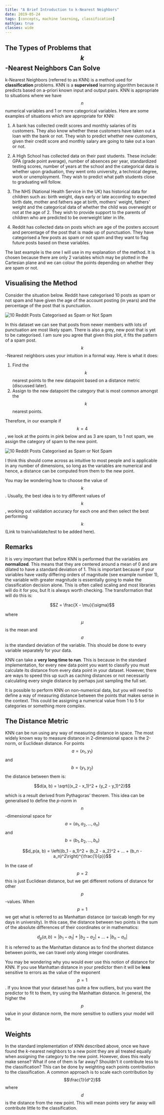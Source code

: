 ```yaml
---
title: "A Brief Introduction to k-Nearest Neighbors"
date: 2019-05-24
tags: [concepts, machine learning, classification]
mathjax: true
classes: wide
---
```


## The Types of Problems that $$k$$-Nearest Neighbors Can Solve

k-Nearest Neighbors (referred to as KNN) is a method used for **classification** problems. KNN is a **supervised** learning algorithm because it predicts based on a-priori known input and output pairs. KNN is appropriate to situations where we have $$n$$ numerical variables and 1 or more categorical variables. Here are some examples of situations which are appropriate for KNN:

1. A bank has collected credit scores and monthly salaries of its customers. They also know whether these customers have taken out a loan with the bank or not. They wish to predict whether new customers, given their credit score and monthly salary are going to take out a loan or not.

2. A High School has collected data on their past students. These include: GPA (grade point average), number of absences per year, standardized testing scores, number of years at the school and the categorical data is whether upon graduation, they went onto university, a technical degree, work or unemployment. They wish to predict what path students close to graduating will follow.

3. The NHS (National Health Service in the UK) has historical data for children such as: birth weight, days early or late according to expected birth date, mother and fathers age at birth, mothers' weight, fathers' weight and the categorical data of whether the child was overweight or not at the age of 2. They wish to provide support to the parents of children who are predicted to be overweight later in life.

4. Reddit has collected data on posts which are age of the posters account and percentage of the post that is made up of punctuation. They have categorised a few posts as spam or not spam and they want to flag future posts based on these variables.

The last example is the one I will use in my explanation of the method. It is chosen because there are only 2 variables which may be plotted in the Cartesian plane and we can colour the points depending on whether they are spam or not.

## Visualising the Method

Consider the situation below. Reddit have categorised 10 posts as spam or not spam and have given the age of the account posting (in years) and the percentage of the post that is punctuation.

<img src="{{ site.url }}{{ site.baseurl }}/images/knn/spam1.png" alt="10 Reddit Posts Categorised as Spam or Not Spam">

In this dataset we can see that posts from newer members with lots of punctuation are most likely spam. There is also a grey, new post that is yet to be categorised. I am sure you agree that given this plot, it fits the pattern of a spam post. $$k$$-Nearest neighbors uses your intuition in a formal way. Here is what it does:

1. Find the $$k$$ nearest points to the new datapoint based on a distance metric (discussed later).
2. Assign to the new datapoint the category that is most common amongst the $$k$$ nearest points.

Therefore, in our example if $$k = 4$$, we look at the points in pink below and as 3 are spam, to 1 not spam, we assign the category of spam to the new point.

<img src="{{ site.url }}{{ site.baseurl }}/images/knn/spam2.png" alt="10 Reddit Posts Categorised as Spam or Not Spam">

I think this should come across as intuitive to most people and is applicable in any number of dimensions, so long as the variables are numerical and hence, a distance can be computed from them to the new point.

You may be wondering how to choose the value of $$k$$. Usually, the best idea is to try different values of $$k$$, working out validation accuracy for each one and then select the best performing $$k$$ (Link to train/validate/test to be added here).

## Remarks

It is very important that before KNN is performed that the variables are **normalized**. This means that they are centered around a mean of 0 and are dilated to have a standard deviation of 1. This is important because if your variables have vastly differing orders of magnitude (see example number 1), the variable with greater magnitude is essentially going to make the classification decision alone. This is often called scaling and most libraries will do it for you, but It is always worth checking. The transformation that will do this is:

$$Z = \frac{X - \mu}{\sigma}$$

where $$\mu$$ is the mean and $$\sigma$$ is the standard deviation of the variable. This should be done to every variable separately for your data.

KNN can take a **very long time to run**. This is because in the standard implementation, for every new data point you want to classify you must calculate its distance from every data point in your dataset. However, there are ways to speed this up such as caching distances or not necessarily calculating every single distance by perhaps just sampling the full set.

It is possible to perform KNN on non-numerical data, but you will need to define a way of measuring distance between the points that makes sense in the context. This could be assigning a numerical value from 1 to 5 for categories or something more complex.

## The Distance Metric

KNN can be run using any way of measuring distance in space. The most widely known way to measure distance in 2-dimensional space is the 2-norm, or Euclidean distance. For points $$a = (x_1, y_1)$$ and $$b = (y_1, y_2)$$ the distance between them is:

$$d(a, b) = \sqrt{(x_2 - x_1)^2 + (y_2 - y_1)^2}$$

which is a result derived from Pythagoras' theorem. This idea can be generalised to define the $p$-norm in $$n$$-dimensional space for $$a = (a_1, a_2, ... , a_n)$$ and $$b = (b_1, b_2, ... , b_n)$$

$$d_p(a, b) = \left((b_1 - a_1)^2 + (b_2 - a_2)^2 + ... + (b_n - a_n)^2\right)^{\frac{1}{p}}$$

In the case of $$p = 2$$ this is just Euclidean distance, but we get different notions of distance for other $$p$$-values. When $$p = 1$$ we get what is referred to as Manhattan distance (or taxicab length for my days in university). In this case, the distance between two points is the sum of the absolute differences of their coordinates or in mathematics:

$$d_p(a, b) = |b_1 - a_1| + |b_2 - a_2| + ... + |b_n - a_n|$$

It is referred to as the Manhattan distance as to find the shortest distance between points, we can travel only along integer coordinates.

You may be wondering why you would ever use this notion of distance for KNN. If you use Manhattan distance in your predictor then it will be **less** sensitive to errors as the value of the exponent $$p = 1$$. If you know that your dataset has quite a few outliers, but you want the predictor to fit to them, try using the Manhattan distance. In general, the higher the $$p$$ value in your distance norm, the more sensitive to outliers your model will be.

## Weights

In the standard implementation of KNN described above, once we have found the $k$-nearest neighbors to a new point they are all treated equally when assigning the category to the new point. However, does this really make sense? What if one of them is far away? Shouldn't it contribute less to the classification? This can be done by weighting each points contribution to the classification. A common approach is to scale each contribution by $$\frac{1}{d^2}$$ where $$d$$ is the distance from the new point. This will mean points very far away will contribute little to the classification.